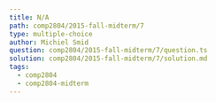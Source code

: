 ```yaml
---
title: N/A
path: comp2804/2015-fall-midterm/7
type: multiple-choice
author: Michiel Smid
question: comp2804/2015-fall-midterm/7/question.ts
solution: comp2804/2015-fall-midterm/7/solution.md
tags:
  - comp2804
  - comp2804-midterm
---
```

